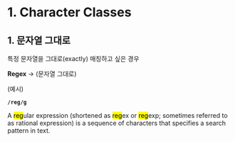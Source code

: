 # 1. Character Classes

## 1. 문자열 그대로

특정 문자열을 그대로(exactly) 매칭하고 싶은 경우

**Regex** → (문자열 그대로)

(예시)

**`/reg/g`**

A <mark>reg</mark>ular expression (shortened as <mark>reg</mark>ex or <mark>reg</mark>exp; sometimes referred to as rational expression) is a sequence of characters that specifies a search pattern in text.
